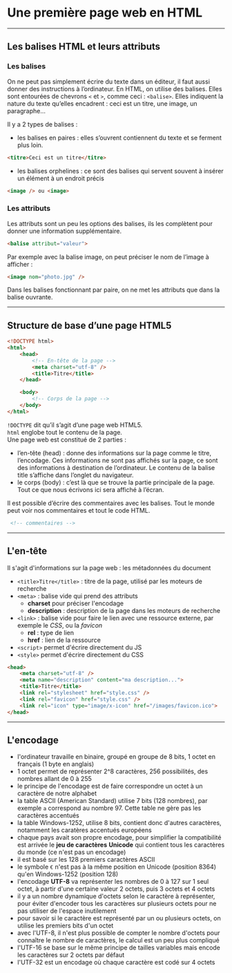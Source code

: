 # Une première page web en HTML

----

## Les balises HTML et leurs attributs

### Les balises

On ne peut pas simplement écrire du texte dans un éditeur, il faut aussi donner des instructions à l’ordinateur. En HTML, on utilise des balises. Elles sont entourées de chevrons `<` et `>`, comme ceci : `<balise>`. Elles indiquent la nature du texte qu’elles encadrent : ceci est un titre, une image, un paragraphe…

Il y a 2 types de balises :
- les balises en paires : elles s’ouvrent contiennent du texte et se ferment plus loin.
```html
<titre>Ceci est un titre</titre>
```
- les balises orphelines : ce sont des balises qui servent souvent à insérer un élément à un endroit précis
```html
<image /> ou <image>
```

### Les attributs
Les attributs sont un peu les options des balises, ils les complètent pour donner une information supplémentaire.
```html
<balise attribut="valeur">
  ```
Par exemple avec la balise image, on peut préciser le nom de l’image à afficher :
```html
<image nom="photo.jpg" />
```

Dans les balises fonctionnant par paire, on ne met les attributs que dans la balise ouvrante.

----

## Structure de base d’une page HTML5

```html
<!DOCTYPE html>
<html>
    <head>
        <!-- En-tête de la page -->
        <meta charset="utf-8" />
        <title>Titre</title>
    </head>

    <body>
        <!-- Corps de la page -->
    </body>
</html>
```

`!DOCTYPE`  dit qu’il s’agit d’une page web HTML5.  
`html` englobe tout le contenu de la page.  
Une page web est constitué de 2 parties :
- l’en-tête (head) : donne des informations sur la page comme le titre, l’encodage. Ces informations ne sont pas affichés sur la page, ce sont des informations à destination de l’ordinateur. Le contenu de la balise title s’affiche dans l’onglet du navigateur.
- le corps (body) : c’est là que se trouve la partie principale de la page. Tout ce que nous écrivons ici sera affiché à l’écran.

Il est possible d’écrire des commentaires avec les balises. Tout le monde peut voir nos commentaires et tout le code HTML.
```html
 <!-- commentaires -->
 ```
 
----

## L'en-tête <head>

Il s'agit d'informations sur la page web : les métadonnées du document
- `<title>Titre</title>` : titre de la page, utilisé par les moteurs de recherche
- `<meta>` : balise vide qui prend des attributs
    - **charset** pour préciser l'encodage
    - **description** : description de la page dans les moteurs de recherche
- `<link>` : balise vide pour faire le lien avec une ressource externe, par exemple le *CSS*, ou la *favicon*
    - **rel** : type de lien
    - **href** : lien de la ressource
- `<script>` permet d'écrire directement du JS
- `<style>` permet d'écrire directement du CSS


```html
<head>
    <meta charset="utf-8" />
    <meta name="description" content="ma description...">
    <title>Titre</title>
    <link rel="stylesheet" href="style.css" />
    <link rel="favicon" href="style.css" />
    <link rel="icon" type="image/x-icon" href="/images/favicon.ico">
</head>
```

----

## L'encodage

- l'ordinateur travaille en binaire, groupé en groupe de 8 bits, 1 octet en français (1 byte en anglais)
- 1 octet permet de représenter 2^8 caractères, 256 possibilités, des nombres allant de 0 à 255
- le principe de l'encodage est de faire correspondre un octet à un caractère de notre alphabet
- la table ASCII (American Standard) utilise 7 bits (128 nombres), par exemple `a` correspond au nombre 97. Cette table ne gère pas les caractères accentués
- la table Windows-1252, utilise 8 bits, contient donc d'autres caractères, notamment les caratères accentués européens
- chaque pays avait son propre encodage, pour simplifier la compatibilité est arrivée le **jeu de caractères** **Unicode** qui contient tous les caractères du monde (ce n'est pas un encodage)
- il est basé sur les 128 premiers caractères ASCII
- le symbole `€` n'est pas à la même position en Unicode (position 8364) qu'en Windows-1252 (position 128)
- l'encodage **UTF-8** va représenter les nombres de 0 à 127 sur 1 seul octet, à partir d'une certaine valeur 2 octets, puis 3 octets et 4 octets
- il y a un nombre dynamique d'octets selon le caractère à représenter, pour éviter d'encoder tous les caractères sur plusieurs octets pour ne pas utiliser de l'espace inutilement
- pour savoir si le caractère est représenté par un ou plusieurs octets, on utilise les premiers bits d'un octet
- avec l'UTF-8, il n'est plus possible de compter le nombre d'octets pour connaître le nombre de caractères, le calcul est un peu plus compliqué
- l'UTF-16 se base sur le même principe de tailles variables mais encode les caractères sur 2 octets par défaut
- l'UTF-32 est un encodage où chaque caractère est codé sur 4 octets
